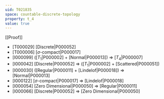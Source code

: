 ```yaml
---
uid: T021835
space: countable-discrete-topology
property: t_4
value: true
---
```

[[Proof]]

* [T000029] [Discrete|P000052]
* [T000006] [$\sigma$-compact|P000017]
* [I000099] ([$T_1$|P000002] + [Normal|P000013]) => [$T_4$|P000007]
* [I000042] [Discrete|P000052] => ([$T_1$|P000002] + [Scattered|P000051])
* [I000030] ([Regular|P000011] + [Lindelof|P000018]) => [Normal|P000013]
* [I000122] [$\sigma$-compact|P000017] => [Lindelof|P000018]
* [I000054] [Zero Dimensional|P000050] => [Regular|P000011]
* [I000066] [Discrete|P000052] => [Zero Dimensional|P000050]

